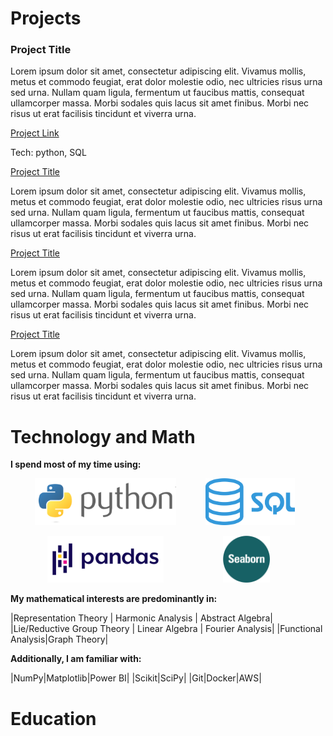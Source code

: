 # Projects

<div class="proj">
<h3>Project Title</h3>
<p> Lorem ipsum dolor sit amet, consectetur adipiscing elit. Vivamus mollis, metus et commodo feugiat, erat dolor molestie odio, nec ultricies risus urna sed urna. Nullam quam ligula, fermentum ut faucibus mattis, consequat ullamcorper massa. Morbi sodales quis lacus sit amet finibus. Morbi nec risus ut erat facilisis tincidunt et viverra urna.</p>

<a href="google.com" target="_blank">Project Link</a>

<p>Tech: python, SQL</p>
</div>

<div class="proj">
<a href="google.com" target="_blank">Project Title</a>
<p> Lorem ipsum dolor sit amet, consectetur adipiscing elit. Vivamus mollis, metus et commodo feugiat, erat dolor molestie odio, nec ultricies risus urna sed urna. Nullam quam ligula, fermentum ut faucibus mattis, consequat ullamcorper massa. Morbi sodales quis lacus sit amet finibus. Morbi nec risus ut erat facilisis tincidunt et viverra urna.</p>
</div>

<div class="proj">
<a href="google.com" target="_blank">Project Title</a>
<p> Lorem ipsum dolor sit amet, consectetur adipiscing elit. Vivamus mollis, metus et commodo feugiat, erat dolor molestie odio, nec ultricies risus urna sed urna. Nullam quam ligula, fermentum ut faucibus mattis, consequat ullamcorper massa. Morbi sodales quis lacus sit amet finibus. Morbi nec risus ut erat facilisis tincidunt et viverra urna.</p>
</div>

<div class="proj">
<a href="google.com" target="_blank">Project Title</a>
<p> Lorem ipsum dolor sit amet, consectetur adipiscing elit. Vivamus mollis, metus et commodo feugiat, erat dolor molestie odio, nec ultricies risus urna sed urna. Nullam quam ligula, fermentum ut faucibus mattis, consequat ullamcorper massa. Morbi sodales quis lacus sit amet finibus. Morbi nec risus ut erat facilisis tincidunt et viverra urna.</p>
</div>




# Technology and Math

**I spend most of my time using:**

&nbsp;&nbsp;&nbsp;&nbsp;&nbsp;&nbsp;&nbsp;&nbsp;&nbsp;&nbsp;<img src="./assets/language_logos/python.png" alt="python" height="75"/> &nbsp;&nbsp;&nbsp;&nbsp;&nbsp;&nbsp;&nbsp;&nbsp;&nbsp;&nbsp; <img src="./assets/language_logos/sql.png" alt="sql" height="75"/>

&nbsp;&nbsp;&nbsp;&nbsp;&nbsp;&nbsp;&nbsp;&nbsp;&nbsp;&nbsp;&nbsp;&nbsp;&nbsp;&nbsp;&nbsp;<img src="./assets/language_logos/pandas.png" alt="pandas" height="75"/> &nbsp;&nbsp;&nbsp;&nbsp;&nbsp;&nbsp;&nbsp;&nbsp;&nbsp;&nbsp;&nbsp;&nbsp;&nbsp;&nbsp;&nbsp;&nbsp;&nbsp;&nbsp;&nbsp;&nbsp;&nbsp;&nbsp;&nbsp;<img src="./assets/language_logos/seaborn.png" alt="seaborn" height="75"/>


**My mathematical interests are predominantly in:**

|Representation Theory | Harmonic Analysis  |   Abstract Algebra|
|Lie/Reductive Group Theory  |   Linear Algebra  |   Fourier Analysis|
|Functional Analysis|Graph Theory|

**Additionally, I am familiar with:**

|NumPy|Matplotlib|Power BI|
|Scikit|SciPy|
|Git|Docker|AWS|





# Education

